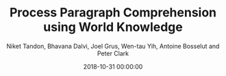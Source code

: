 ---
title: "Process Paragraph Comprehension using World Knowledge"
collection: publications
permalink: /publication/2018-10-31-0068
date: 2018-10-31 00:00:00
author: 'Niket Tandon, Bhavana Dalvi, Joel Grus, Wen-tau Yih, Antoine Bosselut and Peter Clark'
venue: 'EMNLP-2018'
---